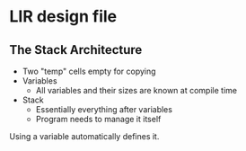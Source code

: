 # LIR design file

## The Stack Architecture

- Two "temp" cells empty for copying
- Variables
  - All variables and their sizes are known at compile time
- Stack
  - Essentially everything after variables
  - Program needs to manage it itself


Using a variable automatically defines it.


